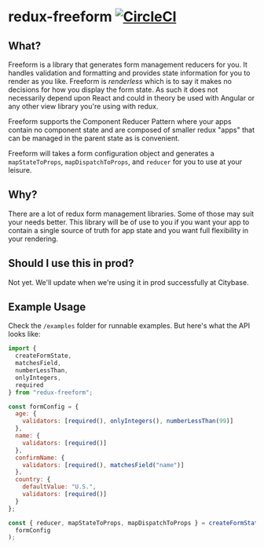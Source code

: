 # redux-freeform [![CircleCI](https://circleci.com/gh/CityBaseInc/redux-freeform/tree/master.svg?style=svg&circle-token=c438da276819dc386059028121b088ca581341fc)](https://circleci.com/gh/CityBaseInc/redux-freeform/tree/master)
## What?

Freeform is a library that generates form management reducers for you. It handles validation and formatting
and provides state information for you to render as you like. Freeform is _renderless_ which is to say
it makes no decisions for how you display the form state. As such it does not necessarily depend upon
React and could in theory be used with Angular or any other view library you're using with redux.

Freeform supports the Component Reducer Pattern where your apps contain no component state
and are composed of smaller redux "apps" that can be managed in the parent state as is convenient.

Freeform will takes a form configuration object and generates a `mapStateToProps`, `mapDispatchToProps`,
and `reducer` for you to use at your leisure.

## Why?

There are a lot of redux form management libraries. Some of those may suit your needs better. This library
will be of use to you if you want your app to contain a single source of truth for app state and
you want full flexibility in your rendering.

## Should I use this in prod?

Not yet. We'll update when we're using it in prod successfully at Citybase.

## Example Usage

Check the `/examples` folder for runnable examples. But here's what the API looks like:

```javascript
import {
  createFormState,
  matchesField,
  numberLessThan,
  onlyIntegers,
  required
} from "redux-freeform";

const formConfig = {
  age: {
    validators: [required(), onlyIntegers(), numberLessThan(99)]
  },
  name: {
    validators: [required()]
  },
  confirmName: {
    validators: [required(), matchesField("name")]
  },
  country: {
    defaultValue: "U.S.",
    validators: [required()]
  }
};

const { reducer, mapStateToProps, mapDispatchToProps } = createFormState(
  formConfig
);
```
